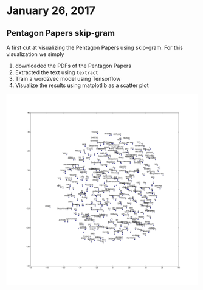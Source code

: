 # January 26, 2017
## Pentagon Papers skip-gram
A first cut at visualizing the Pentagon Papers using skip-gram. For this visualization we simply
1. downloaded the PDFs of the Pentagon Papers
2. Extracted the text using `textract`
3. Train a word2vec model using Tensorflow
4. Visualize the results using matplotlib as a scatter plot

![Pentagon Papers: a first attempt](/pentagon-papers/77d57.png)
